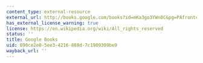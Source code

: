 ```yaml
---
content_type: external-resource
external_url: http://books.google.com/books?id=mKa3go3YWn8C&pg=PAfrontcover
has_external_license_warning: true
license: https://en.wikipedia.org/wiki/All_rights_reserved
status: ''
title: Google Books
uid: 890ce2e0-5ee3-4216-888d-7c1909309be9
wayback_url: ''
---
```

